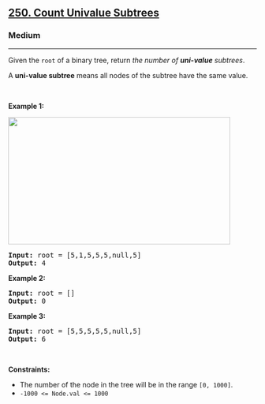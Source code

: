 <h2><a href="https://leetcode.com/problems/count-univalue-subtrees">250. Count Univalue Subtrees</a></h2><h3>Medium</h3><hr><p>Given the <code>root</code> of a binary tree, return <em>the number of <strong>uni-value</strong> </em><span data-keyword="subtree"><em>subtrees</em></span>.</p>

<p>A <strong>uni-value subtree</strong> means all nodes of the subtree have the same value.</p>

<p>&nbsp;</p>
<p><strong class="example">Example 1:</strong></p>
<img alt="" src="https://assets.leetcode.com/uploads/2020/08/21/unival_e1.jpg" style="width: 450px; height: 258px;" />
<pre>
<strong>Input:</strong> root = [5,1,5,5,5,null,5]
<strong>Output:</strong> 4
</pre>

<p><strong class="example">Example 2:</strong></p>

<pre>
<strong>Input:</strong> root = []
<strong>Output:</strong> 0
</pre>

<p><strong class="example">Example 3:</strong></p>

<pre>
<strong>Input:</strong> root = [5,5,5,5,5,null,5]
<strong>Output:</strong> 6
</pre>

<p>&nbsp;</p>
<p><strong>Constraints:</strong></p>

<ul>
	<li>The number of the node in the tree will be in the range <code>[0, 1000]</code>.</li>
	<li><code>-1000 &lt;= Node.val &lt;= 1000</code></li>
</ul>

